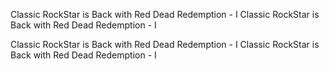 Classic RockStar is Back with Red Dead Redemption - I
Classic RockStar is Back with Red Dead Redemption - I

Classic RockStar is Back with Red Dead Redemption - I
Classic RockStar is Back with Red Dead Redemption - I

